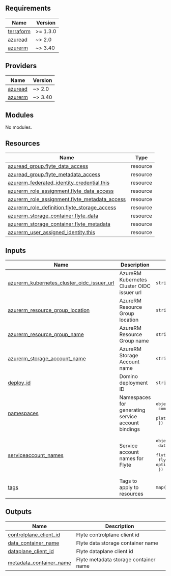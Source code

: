<!-- BEGINNING OF PRE-COMMIT-TERRAFORM DOCS HOOK -->
## Requirements

| Name | Version |
|------|---------|
| <a name="requirement_terraform"></a> [terraform](#requirement\_terraform) | >= 1.3.0 |
| <a name="requirement_azuread"></a> [azuread](#requirement\_azuread) | ~> 2.0 |
| <a name="requirement_azurerm"></a> [azurerm](#requirement\_azurerm) | ~> 3.40 |

## Providers

| Name | Version |
|------|---------|
| <a name="provider_azuread"></a> [azuread](#provider\_azuread) | ~> 2.0 |
| <a name="provider_azurerm"></a> [azurerm](#provider\_azurerm) | ~> 3.40 |

## Modules

No modules.

## Resources

| Name | Type |
|------|------|
| [azuread_group.flyte_data_access](https://registry.terraform.io/providers/hashicorp/azuread/latest/docs/resources/group) | resource |
| [azuread_group.flyte_metadata_access](https://registry.terraform.io/providers/hashicorp/azuread/latest/docs/resources/group) | resource |
| [azurerm_federated_identity_credential.this](https://registry.terraform.io/providers/hashicorp/azurerm/latest/docs/resources/federated_identity_credential) | resource |
| [azurerm_role_assignment.flyte_data_access](https://registry.terraform.io/providers/hashicorp/azurerm/latest/docs/resources/role_assignment) | resource |
| [azurerm_role_assignment.flyte_metadata_access](https://registry.terraform.io/providers/hashicorp/azurerm/latest/docs/resources/role_assignment) | resource |
| [azurerm_role_definition.flyte_storage_access](https://registry.terraform.io/providers/hashicorp/azurerm/latest/docs/resources/role_definition) | resource |
| [azurerm_storage_container.flyte_data](https://registry.terraform.io/providers/hashicorp/azurerm/latest/docs/resources/storage_container) | resource |
| [azurerm_storage_container.flyte_metadata](https://registry.terraform.io/providers/hashicorp/azurerm/latest/docs/resources/storage_container) | resource |
| [azurerm_user_assigned_identity.this](https://registry.terraform.io/providers/hashicorp/azurerm/latest/docs/resources/user_assigned_identity) | resource |

## Inputs

| Name | Description | Type | Default | Required |
|------|-------------|------|---------|:--------:|
| <a name="input_azurerm_kubernetes_cluster_oidc_issuer_url"></a> [azurerm\_kubernetes\_cluster\_oidc\_issuer\_url](#input\_azurerm\_kubernetes\_cluster\_oidc\_issuer\_url) | AzureRM Kubernetes Cluster OIDC issuer url | `string` | n/a | yes |
| <a name="input_azurerm_resource_group_location"></a> [azurerm\_resource\_group\_location](#input\_azurerm\_resource\_group\_location) | AzureRM Resource Group location | `string` | n/a | yes |
| <a name="input_azurerm_resource_group_name"></a> [azurerm\_resource\_group\_name](#input\_azurerm\_resource\_group\_name) | AzureRM Resource Group name | `string` | n/a | yes |
| <a name="input_azurerm_storage_account_name"></a> [azurerm\_storage\_account\_name](#input\_azurerm\_storage\_account\_name) | AzureRM Storage Account name | `string` | n/a | yes |
| <a name="input_deploy_id"></a> [deploy\_id](#input\_deploy\_id) | Domino deployment ID | `string` | n/a | yes |
| <a name="input_namespaces"></a> [namespaces](#input\_namespaces) | Namespaces for generating service account bindings | <pre>object({<br>    compute  = optional(string, "domino-compute")<br>    platform = optional(string, "domino-platform")<br>  })</pre> | `{}` | no |
| <a name="input_serviceaccount_names"></a> [serviceaccount\_names](#input\_serviceaccount\_names) | Service account names for Flyte | <pre>object({<br>    datacatalog    = optional(string, "datacatalog")<br>    flyteadmin     = optional(string, "flyteadmin")<br>    flytepropeller = optional(string, "flytepropeller")<br>  })</pre> | `{}` | no |
| <a name="input_tags"></a> [tags](#input\_tags) | Tags to apply to resources | `map(string)` | `{}` | no |

## Outputs

| Name | Description |
|------|-------------|
| <a name="output_controlplane_client_id"></a> [controlplane\_client\_id](#output\_controlplane\_client\_id) | Flyte controlplane client id |
| <a name="output_data_container_name"></a> [data\_container\_name](#output\_data\_container\_name) | Flyte data storage container name |
| <a name="output_dataplane_client_id"></a> [dataplane\_client\_id](#output\_dataplane\_client\_id) | Flyte dataplane client id |
| <a name="output_metadata_container_name"></a> [metadata\_container\_name](#output\_metadata\_container\_name) | Flyte metadata storage container name |
<!-- END OF PRE-COMMIT-TERRAFORM DOCS HOOK -->
